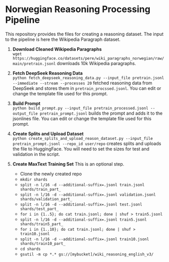 # Norwegian Reasoning Processing Pipeline

This repository provides the files for creating a reasoning dataset. The input to the pipeline is here the Wikipedia Paragraph dataset.

1. **Download Cleaned Wikipedia Paragraphs**  
   `wget https://huggingface.co/datasets/pere/wiki_paragraphs_norwegian/raw/main/pretrain.jsonl` downloads 10k Wikipedia paragraphs.

2. **Fetch DeepSeek Reasoning Data**  
   `python fetch_deepseek_reasoning_data.py --input_file pretrain.jsonl --immediate --stream --processes 20` fetched reasoning data from DeepSeek and stores them in `pretrain_procssed.jsonl`. You can edit or change the template file used for this prompt.

3. **Build Prompt**  
   `python build_prompt.py --input_file pretrain_processed.jsonl --output_file pretrain_prompt.jsonl` builds the prompt and adds it to the jsonlines file. You can edit or change the template file used for this prompt.

4. **Create Splits and Upload Dataset**  
   `python create_splits_and_upload_reason_dataset.py --input_file pretrain_prompt.jsonl --repo_id user/repo` creates splits and uploads the file to HuggingFace. You will need to set the sizes for test and validation in the script.

5. **Create MaxText Training Set**
   This is an optional step. 
   - Clone the newly created repo
   - `mkdir shards`
   - `split -n l/16 -d --additional-suffix=.jsonl train.jsonl shards/train_part_`
   - `split -n l/16 -d --additional-suffix=.jsonl validation.jsonl shards/validation_part_`
   - `split -n l/16 -d --additional-suffix=.jsonl test.jsonl shards/test_part_`
   - `for i in {1..5}; do cat train.jsonl; done | shuf > train5.jsonl`
   - `split -n l/16 -d --additional-suffix=.jsonl train5.jsonl shards/train5_part_`
   - `for i in {1..10}; do cat train.jsonl; done | shuf > train10.jsonl`
   - `split -n l/16 -d --additional-suffix=.jsonl train10.jsonl shards/train10_part_`
   - `cd shards`
   - `gsutil -m cp *.* gs://[mybucket]/wiki_reasoning_english_v3/`
